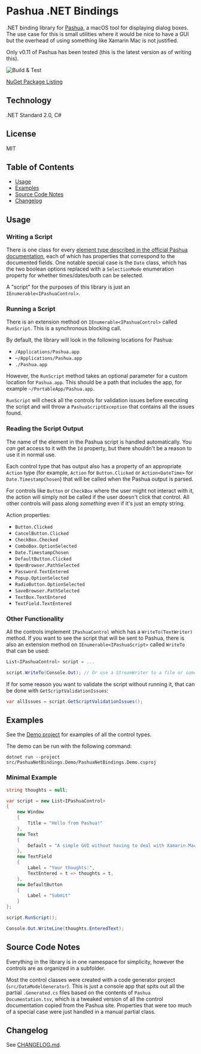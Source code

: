 # Pashua .NET Bindings

.NET binding library for [Pashua](https://www.bluem.net/en/projects/pashua/), a macOS tool for displaying dialog boxes.  The use case for this is small utilities where it would be nice to have a GUI but the overhead of using something like Xamarin Mac is not justified.

Only v0.11 of Pashua has been tested (this is the latest version as of writing this).

![Build & Test](https://github.com/davidaramant/PashuaNetBindings/workflows/Build%20&%20Test/badge.svg)

[NuGet Package Listing](https://www.nuget.org/packages/DavidAramant.PashuaNetBindings)

## Technology

.NET Standard 2.0, C#

## License

MIT

## Table of Contents

* [Usage](#usage)
* [Examples](#examples)
* [Source Code Notes](#source-code-notes)
* [Changelog](CHANGELOG.md)

## Usage

### Writing a Script

There is one class for every [element type described in the official Pashua documentation](https://www.bluem.net/pashua-docs-latest.html), each of which has properties that correspond to the documented fields.  One notable special case is the `Date` class, which has the two boolean options replaced with a `SelectionMode` enumeration property for whether times/dates/both can be selected.

A "script" for the purposes of this library is just an `IEnumerable<IPashuaControl>`. 

### Running a Script

There is an extension method on `IEnumerable<IPashuaControl>` called `RunScript`.  This is a synchronous blocking call.

By default, the library will look in the following locations for Pashua:

* `/Applications/Pashua.app`
* `~/Applications/Pashua.app`
* `./Pashua.app`

However, the `RunScript` method takes an optional parameter for a custom location for `Pashua.app`.  This should be a path that includes the app, for example `~/PortableApp/Pashua.app`.

`RunScript` will check all the controls for validation issues before executing the script and will throw a `PashuaScriptException` that contains all the issues found.

### Reading the Script Output

The name of the element in the Pashua script is handled automatically.  You _can_ get access to it with the `Id` property, but there shouldn't be a reason to use it in normal use.

Each control type that has output also has a property of an appropriate `Action` type (for example, `Action` for `Button.Clicked` or `Action<DateTime>` for `Date.TimestampChosen`) that will be called when the Pashua output is parsed.

For controls like `Button` or `CheckBox` where the user might not interact with it, the action will simply not be called if the user doesn't click that control.  All other controls will pass along _something_ even if it's just an empty string.

Action properties:

* `Button.Clicked`
* `CancelButton.Clicked`
* `CheckBox.Checked`
* `ComboBox.OptionSelected`
* `Date.TimestampChosen`
* `DefaultButton.Clicked`
* `OpenBrowser.PathSelected`
* `Password.TextEntered`
* `Popup.OptionSelected`
* `RadioButton.OptionSelected`
* `SaveBrowser.PathSelected`
* `TextBox.TextEntered`
* `TextField.TextEntered`

### Other Functionality

All the controls implement `IPashuaControl` which has a `WriteTo(TextWriter)` method.  If you want to see the script that will be sent to Pashua, there is also an extension method on `IEnumerable<IPashuaScript>` called `WriteTo` that can be used:

```csharp
List<IPashuaControl> script = ...

script.WriteTo(Console.Out); // Or use a StreamWriter to a file or something
```

If for some reason you want to validate the script without running it, that can be done with `GetScriptValidationIssues`:

```csharp
var allIssues = script.GetScriptValidationIssues();
```

## Examples

See the [Demo project](src/PashuaNetBindings.Demo/Program.cs) for examples of all the control types.  

The demo can be run with the following command:

`dotnet run --project src/PashuaNetBindings.Demo/PashuaNetBindings.Demo.csproj`

### Minimal Example

```csharp
string thoughts = null;

var script = new List<IPashuaControl>
{
    new Window
    {
        Title = "Hello from Pashua!"
    },
    new Text
    {
        Default = "A simple GUI without having to deal with Xamarin.Mac"
    },
    new TextField 
    { 
        Label = "Your thoughts:",
        TextEntered = t => thoughts = t,
    },
    new DefaultButton
    {
        Label = "Submit"
    }
};

script.RunScript();

Console.Out.WriteLine(thoughts.EnteredText);

```

## Source Code Notes

Everything in the library is in one namespace for simplicity, however the controls are as organized in a subfolder.

Most the control classes were created with a code generator project (`src/DataModelGenerator`).  This is just a console app that spits out all the partial `.Generated.cs` files based on the contents of `Pashua Documentation.tsv`, which is a tweaked version of all the control documentation copied from the Pashua site.  Properties that were too much of a special case were just handled in a manual partial class.

## Changelog

See [CHANGELOG.md](CHANGELOG.md).
